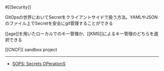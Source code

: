 #[[Security]]

GitOpsの世界においてSecretをクライアントサイドで扱う方法。YAMLやJSONのファイル上でSecretを安全にgit管理することができる

[[age]]を用いたローカルでのキー管理か、[[KMS]]によるキー管理のどちらを選択できる

[[CNCF]] sandbox project

---

- [SOPS: Secrets OPerationS](https://getsops.io/)